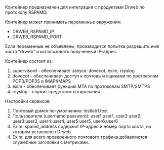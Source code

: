 Контейнер предназначен для интеграции с продуктами Drweb по протоколу RSPAMD.


Контейнер может принимать переменные окружения:

* DRWEB_RSPAMD_IP
* DRWEB_RSPAMD_PORT

Если переменные не объявлены, производится попытка разрешить имя хоста "drweb" и использовать полученный IP-адрес.

Контейнер состоит из:

1. supervisord - обеспечивает запуск: dovecot, exim, rsyslog
2. dovecot - обеспечивает доступ к почтовым ящиками по протоколам POP3/POP3S и IMAP/IMAPS
3. exim - обеспечивает функцию MTA по протоколам SMTP/SMTPS
4. rsyslog - служит средством логирования

Настройки сервисов:

1. Почтовый домен по-умолчанию: testlab1.test
2. Пользователи (username:password): user1:user1, user2:user2, user3:user3, user4:user4, user5:user5, user6:user6
3. Exim: spamd_address содержит IP-адрес и номер порта хоста, на котором установлен Drweb. 
4. Exim: для всего проверенного почтового трафика добавляются служебные заголовки с метриками.